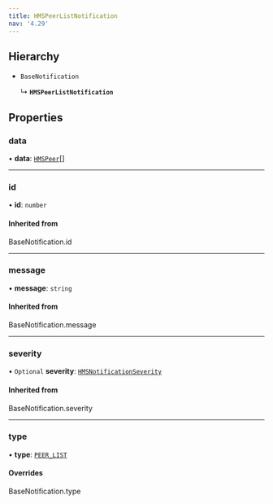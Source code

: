 ```yaml
---
title: HMSPeerListNotification
nav: '4.29'
---
```


## Hierarchy

- `BaseNotification`

  ↳ **`HMSPeerListNotification`**

## Properties

### data

• **data**: [`HMSPeer`](/api-reference/javascript/v2/interfaces/HMSPeer)[]

---

### id

• **id**: `number`

#### Inherited from

BaseNotification.id

---

### message

• **message**: `string`

#### Inherited from

BaseNotification.message

---

### severity

• `Optional` **severity**: [`HMSNotificationSeverity`](/api-reference/javascript/v2/enums/HMSNotificationSeverity)

#### Inherited from

BaseNotification.severity

---

### type

• **type**: [`PEER_LIST`](/api-reference/javascript/v2/enums/HMSNotificationTypes#peer_list)

#### Overrides

BaseNotification.type
